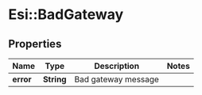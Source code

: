 # Esi::BadGateway

## Properties
Name | Type | Description | Notes
------------ | ------------- | ------------- | -------------
**error** | **String** | Bad gateway message | 


